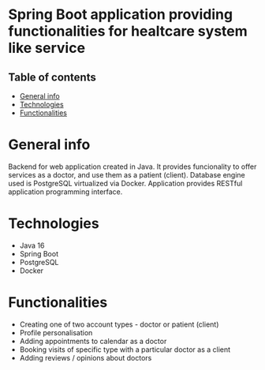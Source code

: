 # Spring Boot application providing functionalities for healtcare system like service


## Table of contents
* [General info](#general-info)
* [Technologies](#technologies)
* [Functionalities](#functionalities)


# General info
Backend for web application created in Java. It provides funcionality to offer services as a doctor, and use them as a patient (client). Database engine used is PostgreSQL virtualized via Docker. Application provides RESTful application programming interface.

# Technologies
* Java 16
* Spring Boot
* PostgreSQL
* Docker

# Functionalities
* Creating one of two account types - doctor or patient (client)
* Profile personalisation 
* Adding appointments to calendar as a doctor
* Booking visits of specific type with a particular doctor as a client
* Adding reviews / opinions about doctors
